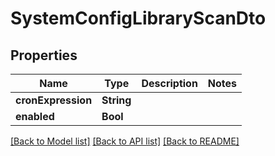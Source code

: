 # SystemConfigLibraryScanDto

## Properties
Name | Type | Description | Notes
------------ | ------------- | ------------- | -------------
**cronExpression** | **String** |  | 
**enabled** | **Bool** |  | 

[[Back to Model list]](../README.md#documentation-for-models) [[Back to API list]](../README.md#documentation-for-api-endpoints) [[Back to README]](../README.md)


